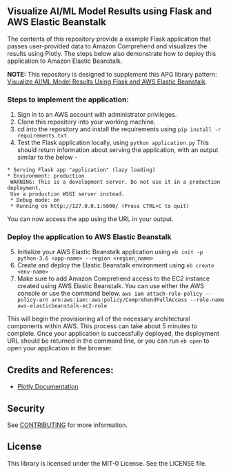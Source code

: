 ## Visualize AI/ML Model Results using Flask and AWS Elastic Beanstalk

The contents of this repository provide a example Flask application that passes user-provided data to Amazon Comprehend and visualizes the results using Plotly. The steps below also demonstrate how to deploy this application to Amazon Elastic Beanstalk.


**NOTE:** This repository is designed to supplement this APG library pattern: [Visualize AI/ML Model Results Using Flask and AWS Elastic Beanstalk](https://docs.aws.amazon.com/prescriptive-guidance/latest/patterns/visualize-ai-ml-model-results-using-flask-and-aws-elastic-beanstalk.html).

### Steps to implement the application:
1. Sign in to an AWS account with administrator privileges.
2. Clone this repository into your working machine.
3. cd into the repository and install the requirements using
`pip install -r requirements.txt`
4. Test the Flask application locally, using `python application.py`
This should return information about serving the application, with an output similar to the below - 
```
* Serving Flask app "application" (lazy loading) 
* Environment: production
 WARNING: This is a development server. Do not use it in a production deployment.
 Use a production WSGI server instead.
 * Debug mode: on
 * Running on http://127.0.0.1:5000/ (Press CTRL+C to quit)
 ```
You can now access the app using the URL in your output.


### Deploy the application to AWS Elastic Beanstalk

5. Initialize your AWS Elastic Beanstalk application using 
`eb init -p python-3.6 <app-name> --region <region_name>`
6. Create and deploy the Elastic Beanstalk environment using `eb create <env-name>`
7. Make sure to add Amazon Comprehend access to the EC2 instance created using AWS Elastic Beanstalk. You can use either
the AWS console or use the command below.
`aws iam attach-role-policy --policy-arn arn:aws:iam::aws:policy/ComprehendFullAccess --role-name aws-elasticbeanstalk-ec2-role`

This will begin the provisioning all of the necessary architectural components within AWS. 
This process can take about 5 minutes to complete. Once your application is successfully deployed, 
the deployment URL should be returned in the command line, or you can run `eb open` to open 
your application in the browser.

## Credits and References:

- [Plotly Documentation](https://plotly.com/javascript/)

## Security

See [CONTRIBUTING](CONTRIBUTING.md#security-issue-notifications) for more information.

## License

This library is licensed under the MIT-0 License. See the LICENSE file.

